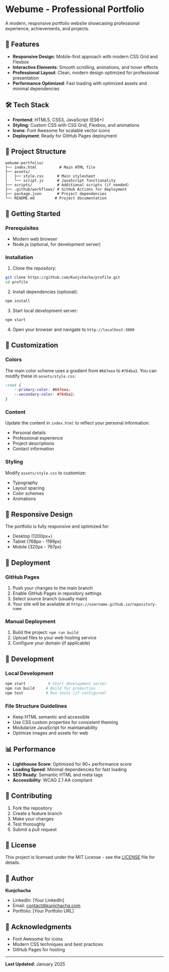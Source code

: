 # Webume - Professional Portfolio

A modern, responsive portfolio website showcasing professional experience, achievements, and projects.

## 🚀 Features

- **Responsive Design**: Mobile-first approach with modern CSS Grid and Flexbox
- **Interactive Elements**: Smooth scrolling, animations, and hover effects
- **Professional Layout**: Clean, modern design optimized for professional presentation
- **Performance Optimized**: Fast loading with optimized assets and minimal dependencies

## 🛠️ Tech Stack

- **Frontend**: HTML5, CSS3, JavaScript (ES6+)
- **Styling**: Custom CSS with CSS Grid, Flexbox, and animations
- **Icons**: Font Awesome for scalable vector icons
- **Deployment**: Ready for GitHub Pages deployment

## 📁 Project Structure

```
webume-portfolio/
├── index.html          # Main HTML file
├── assets/
│   ├── style.css      # Main stylesheet
│   └── script.js      # JavaScript functionality
├── scripts/           # Additional scripts (if needed)
├── .github/workflows/ # GitHub Actions for deployment
├── package.json       # Project dependencies
└── README.md         # Project documentation
```

## 🚀 Getting Started

### Prerequisites
- Modern web browser
- Node.js (optional, for development server)

### Installation

1. Clone the repository:
```bash
git clone https://github.com/Kunjchacha/profile.git
cd profile
```

2. Install dependencies (optional):
```bash
npm install
```

3. Start local development server:
```bash
npm start
```

4. Open your browser and navigate to `http://localhost:3000`

## 🎨 Customization

### Colors
The main color scheme uses a gradient from `#667eea` to `#764ba2`. You can modify these in `assets/style.css`:

```css
:root {
    --primary-color: #667eea;
    --secondary-color: #764ba2;
}
```

### Content
Update the content in `index.html` to reflect your personal information:
- Personal details
- Professional experience
- Project descriptions
- Contact information

### Styling
Modify `assets/style.css` to customize:
- Typography
- Layout spacing
- Color schemes
- Animations

## 📱 Responsive Design

The portfolio is fully responsive and optimized for:
- Desktop (1200px+)
- Tablet (768px - 1199px)
- Mobile (320px - 767px)

## 🚀 Deployment

### GitHub Pages
1. Push your changes to the main branch
2. Enable GitHub Pages in repository settings
3. Select source branch (usually main)
4. Your site will be available at `https://username.github.io/repository-name`

### Manual Deployment
1. Build the project: `npm run build`
2. Upload files to your web hosting service
3. Configure your domain (if applicable)

## 🔧 Development

### Local Development
```bash
npm start          # Start development server
npm run build     # Build for production
npm test          # Run tests (if configured)
```

### File Structure Guidelines
- Keep HTML semantic and accessible
- Use CSS custom properties for consistent theming
- Modularize JavaScript for maintainability
- Optimize images and assets for web

## 📊 Performance

- **Lighthouse Score**: Optimized for 90+ performance score
- **Loading Speed**: Minimal dependencies for fast loading
- **SEO Ready**: Semantic HTML and meta tags
- **Accessibility**: WCAG 2.1 AA compliant

## 🤝 Contributing

1. Fork the repository
2. Create a feature branch
3. Make your changes
4. Test thoroughly
5. Submit a pull request

## 📄 License

This project is licensed under the MIT License - see the [LICENSE](LICENSE) file for details.

## 👤 Author

**Kunjchacha**
- LinkedIn: [Your LinkedIn]
- Email: contact@kunjchacha.com
- Portfolio: [Your Portfolio URL]

## 🙏 Acknowledgments

- Font Awesome for icons
- Modern CSS techniques and best practices
- GitHub Pages for hosting

---

**Last Updated**: January 2025
